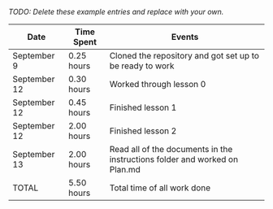 *TODO: Delete these example entries and replace with your own.*

| Date         | Time Spent | Events
|--------------|------------|--------------------
| September 9  | 0.25 hours | Cloned the repository and got set up to be ready to work
| September 12 | 0.30 hours | Worked through lesson 0
| September 12 | 0.45 hours | Finished lesson 1
| September 12 | 2.00 hours | Finished lesson 2
| September 13 | 2.00 hours | Read all of the documents in the instructions folder and worked on Plan.md
| TOTAL        | 5.50 hours | Total time of all work done
